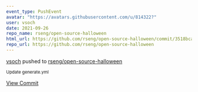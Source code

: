 ```yaml
---
event_type: PushEvent
avatar: "https://avatars.githubusercontent.com/u/814322?"
user: vsoch
date: 2021-09-26
repo_name: rseng/open-source-halloween
html_url: https://github.com/rseng/open-source-halloween/commit/3518bca2687f4904964acfdff44e4c261dfeeb66
repo_url: https://github.com/rseng/open-source-halloween
---
```


<a href='https://github.com/vsoch' target='_blank'>vsoch</a> pushed to <a href='https://github.com/rseng/open-source-halloween' target='_blank'>rseng/open-source-halloween</a>

<small>Update generate.yml</small>

<a href='https://github.com/rseng/open-source-halloween/commit/3518bca2687f4904964acfdff44e4c261dfeeb66' target='_blank'>View Commit</a>